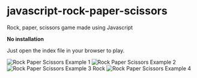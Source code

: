 # javascript-rock-paper-scissors
Rock, paper, scissors game made using Javascript

**No installation**

Just open the index file in your browser to play.

![Rock Paper Scissors Example 1](https://user-images.githubusercontent.com/95859352/151275315-25aacc4f-4a2e-4506-9f6d-f5c184ac4990.png)
![Rock Paper Scissors Example 2](https://user-images.githubusercontent.com/95859352/151275324-3874fa0b-1ee9-4f50-afae-8df9cd55ce93.png)
![Rock Paper Scissors Example 3 Rock](https://user-images.githubusercontent.com/95859352/151275327-9892c7d8-cfa3-4fce-837e-e3ea51f61dac.png)
![Rock Paper Scissors Example 4](https://user-images.githubusercontent.com/95859352/151275330-b01322f3-8869-4742-8d0a-63fd51f9a33a.png)
